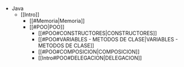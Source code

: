 - Java
	- [[Intro]]
		- [[#Memoria|Memoria]]
		- [[#POO|POO]]
			- [[#POO#CONSTRUCTORES|CONSTRUCTORES]]
			- [[#POO#VARIABLES - METODOS DE CLASE|VARIABLES - METODOS DE CLASE]]
			- [[#POO#COMPOSICION|COMPOSICION]]
			- [[Intro#POO#DELEGACION|DELEGACION]]

